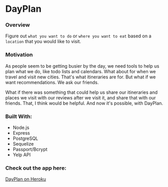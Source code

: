 
# DayPlan

### Overview
Figure out `what you want to do` or `where you want to eat` based on a `location` that you would like to visit.

### Motivation
As people seem to be getting busier by the day, we need tools to help us plan what we do, like todo lists and calendars. What about for when we
travel and visit new cities. That's what itineraries are for. But what if we want recommendations. We ask our friends. 

What if there was something that could help us share our itineraries and places we visit with our reviews after we visit it, and share that with our
friends. That, I think would be helpful. And now it's possible, with DayPlan. 

### Built With:
* Node.js
* Express
* PostgreSQL
* Sequelize
* Passport/Bcrypt
* Yelp API

### Check out the app here: 
[DayPlan on Heroku](dayplan.herokuapp.com)



